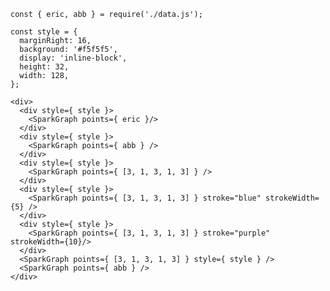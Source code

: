     const { eric, abb } = require('./data.js');

    const style = {
      marginRight: 16,
      background: '#f5f5f5',
      display: 'inline-block',
      height: 32,
      width: 128,
    };

    <div>
      <div style={ style }>
        <SparkGraph points={ eric }/>
      </div>
      <div style={ style }>
        <SparkGraph points={ abb } />
      </div>
      <div style={ style }>
        <SparkGraph points={ [3, 1, 3, 1, 3] } />
      </div>
      <div style={ style }>
        <SparkGraph points={ [3, 1, 3, 1, 3] } stroke="blue" strokeWidth={5} />
      </div>
      <div style={ style }>
        <SparkGraph points={ [3, 1, 3, 1, 3] } stroke="purple" strokeWidth={10}/>
      </div>
      <SparkGraph points={ [3, 1, 3, 1, 3] } style={ style } />
      <SparkGraph points={ abb } />
    </div>
